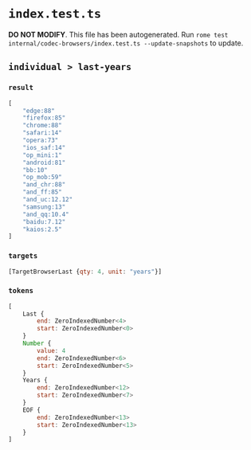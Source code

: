 # `index.test.ts`

**DO NOT MODIFY**. This file has been autogenerated. Run `rome test internal/codec-browsers/index.test.ts --update-snapshots` to update.

## `individual > last-years`

### `result`

```javascript
[
	"edge:88"
	"firefox:85"
	"chrome:88"
	"safari:14"
	"opera:73"
	"ios_saf:14"
	"op_mini:1"
	"android:81"
	"bb:10"
	"op_mob:59"
	"and_chr:88"
	"and_ff:85"
	"and_uc:12.12"
	"samsung:13"
	"and_qq:10.4"
	"baidu:7.12"
	"kaios:2.5"
]
```

### `targets`

```javascript
[TargetBrowserLast {qty: 4, unit: "years"}]
```

### `tokens`

```javascript
[
	Last {
		end: ZeroIndexedNumber<4>
		start: ZeroIndexedNumber<0>
	}
	Number {
		value: 4
		end: ZeroIndexedNumber<6>
		start: ZeroIndexedNumber<5>
	}
	Years {
		end: ZeroIndexedNumber<12>
		start: ZeroIndexedNumber<7>
	}
	EOF {
		end: ZeroIndexedNumber<13>
		start: ZeroIndexedNumber<13>
	}
]
```
